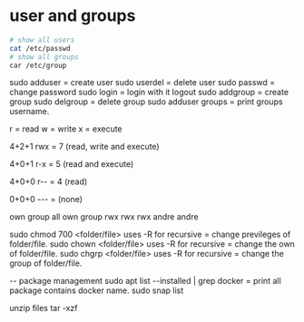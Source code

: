 # user and groups

```bash
# show all users
cat /etc/passwd
# show all groups
car /etc/group
```

sudo adduser <username> = create user
sudo userdel <username> = delete user
sudo passwd <username> = change password
sudo login <username> = login with it
logout
sudo addgroup <groupname> = create group
sudo delgroup <groupname> = delete group
sudo adduser <username> <groupname>
groups <username> = print groups username.

r = read
w = write
x = execute

4+2+1
rwx = 7 (read, write and execute)

4+0+1
r-x = 5 (read and execute)

4+0+0
r-- = 4 (read)

0+0+0
--- = (none)

own group all   own    group
rwx rwx   rwx   andre  andre

sudo chmod 700 <folder/file> uses -R for recursive = change previleges of folder/file.
sudo chown <username> <folder/file> uses -R for recursive = change the own of folder/file.
sudo chgrp <usergroup> <folder/file> uses -R for recursive = change the group of folder/file.


-- package management
sudo apt list --installed | grep docker = print all package contains docker name.
sudo snap list

unzip files
tar -xzf <yourfile>



























